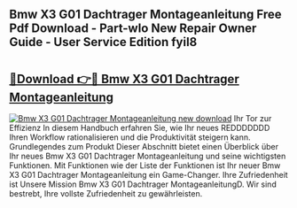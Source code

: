 ## Bmw X3 G01 Dachtrager Montageanleitung Free Pdf Download - Part-wIo New Repair Owner Guide - User Service Edition fyiI8

# <h2><a href="http://df7hux.blite.top/?on=Bmw+X3+G01+Dachtrager+Montageanleitung">🔗Download 👉🔴 Bmw X3 G01 Dachtrager Montageanleitung</a></h2>

[![Bmw X3 G01 Dachtrager Montageanleitung new download](https://i.imgur.com/lujVjoI.png)](http://df7hux.blite.top/?on=Bmw+X3+G01+Dachtrager+Montageanleitung)
Ihr Tor zur Effizienz In diesem Handbuch erfahren Sie, wie Ihr neues REDDDDDDD Ihren Workflow rationalisieren und die Produktivität steigern kann. Grundlegendes zum Produkt Dieser Abschnitt bietet einen Überblick über Ihr neues Bmw X3 G01 Dachtrager Montageanleitung und seine wichtigsten Funktionen. Mit Funktionen wie der Liste der Funktionen ist Ihr neuer Bmw X3 G01 Dachtrager Montageanleitung ein Game-Changer. Ihre Zufriedenheit ist Unsere Mission Bmw X3 G01 Dachtrager MontageanleitungD. Wir sind bestrebt, Ihre vollste Zufriedenheit zu gewährleisten.
